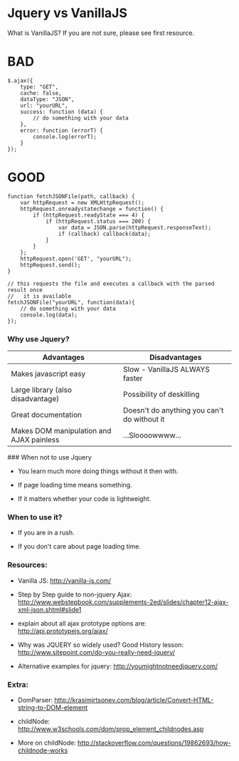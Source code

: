 # Jquery vs VanillaJS

What is VanillaJS? If you are not sure, please see first resource.

# BAD

	$.ajax({
	    type: "GET",
	    cache: false,
	    dataType: "JSON",
	    url: "yourURL",
	    success: function (data) {
	        // do something with your data
	    },
	    error: function (errorT) {
	        console.log(errorT);
	    }
	});

# GOOD

	function fetchJSONFile(path, callback) {
    	var httpRequest = new XMLHttpRequest();
    	httpRequest.onreadystatechange = function() {
        	if (httpRequest.readyState === 4) {
            	if (httpRequest.status === 200) {
                	var data = JSON.parse(httpRequest.responseText);
                	if (callback) callback(data);
            	}
        	}
    	};
    	httpRequest.open('GET', "yourURL");
    	httpRequest.send();
	}

	// this requests the file and executes a callback with the parsed result once
	//   it is available
	fetchJSONFile("yourURL", function(data){
   		// do something with your data
    	console.log(data);
	});


### Why use Jquery?

| **Advantages**                           | **Disadvantages**                           |
| -----------------------------------------|---------------------------------------------|
| Makes javascript easy                    | Slow - VanillaJS ALWAYS faster              |
| Large library (also disadvantage)        | Possibility of deskilling                   |
| Great documentation                      | Doesn't do anything you can't do without it |
| Makes DOM manipulation and AJAX painless | ...Sloooowwww...                        |


### When not to use Jquery

* You learn much more doing things without it then with.

* If page loading time means something.

* If it matters whether your code is lightweight.

### When to use it?

* If you are in a rush.

* If you don't care about page loading time.


### Resources:

* Vanilla JS: http://vanilla-js.com/

* Step by Step guide to non-jquery Ajax: http://www.webstepbook.com/supplements-2ed/slides/chapter12-ajax-xml-json.shtml#slide1

* explain about all ajax prototype options are: http://api.prototypejs.org/ajax/

* Why was JQUERY so widely used? Good History lesson: http://www.sitepoint.com/do-you-really-need-jquery/

* Alternative examples for jquery: http://youmightnotneedjquery.com/

### Extra:

* DomParser: http://krasimirtsonev.com/blog/article/Convert-HTML-string-to-DOM-element

* childNode: http://www.w3schools.com/dom/prop_element_childnodes.asp

* More on childNode: http://stackoverflow.com/questions/19862693/how-childnode-works
